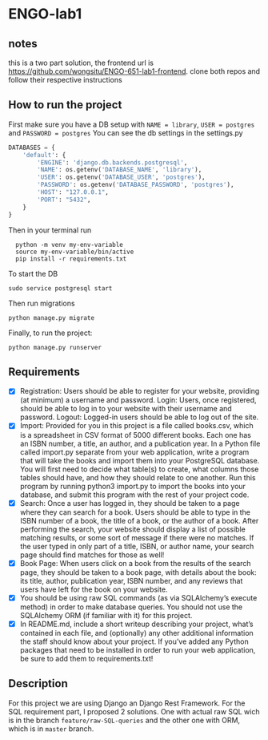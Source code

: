 # ENGO-lab1

## notes
this is a two part solution, the frontend url is https://github.com/wongsitu/ENGO-651-lab1-frontend. clone both repos and follow their respective instructions

## How to run the project
First make sure you have a DB setup with ```NAME = library```, ```USER = postgres``` and ```PASSWORD = postgres``` You can see the db settings in the settings.py

```python
DATABASES = {
    'default': {
        'ENGINE': 'django.db.backends.postgresql',
        'NAME': os.getenv('DATABASE_NAME', 'library'),
        'USER': os.getenv('DATABASE_USER', 'postgres'),
        'PASSWORD': os.getenv('DATABASE_PASSWORD', 'postgres'),
        'HOST': "127.0.0.1",
        'PORT': "5432",
    }
}
```

Then in your terminal run

```terminal
  python -m venv my-env-variable
  source my-env-variable/bin/active
  pip install -r requirements.txt
```

To start the DB

```
sudo service postgresql start
```

Then run migrations

```
python manage.py migrate
```

Finally, to run the project:

```
python manage.py runserver
```

## Requirements

- [x] Registration: Users should be able to register for your website, providing (at minimum) a username and password.
Login: Users, once registered, should be able to log in to your website with their username and password.
Logout: Logged-in users should be able to log out of the site.
- [x] Import: Provided for you in this project is a file called books.csv, which is a spreadsheet in CSV format of 5000 different books. Each one has an ISBN number, a title, an author, and a publication year. In a Python file called import.py separate from your web application, write a program that will take the books and import them into your PostgreSQL database. You will first need to decide what table(s) to create, what columns those tables should have, and how they should relate to one another. Run this program by running python3 import.py to import the books into your database, and submit this program with the rest of your project code.
- [x] Search: Once a user has logged in, they should be taken to a page where they can search for a book. Users should be able to type in the ISBN number of a book, the title of a book, or the author of a book. After performing the search, your website should display a list of possible matching results, or some sort of message if there were no matches. If the user typed in only part of a title, ISBN, or author name, your search page should find matches for those as well!
- [x] Book Page: When users click on a book from the results of the search page, they should be taken to a book page, with details about the book: its title, author, publication year, ISBN number, and any reviews that users have left for the book on your website.
- [x] You should be using raw SQL commands (as via SQLAlchemy’s execute method) in order to make database queries. You should not use the SQLAlchemy ORM (if familiar with it) for this project.
- [x] In README.md, include a short writeup describing your project, what’s contained in each file, and (optionally) any other additional information the staff should know about your project. If you’ve added any Python packages that need to be installed in order to run your web application, be sure to add them to requirements.txt!

## Description

For this project we are using Django an Django Rest Framework. For the SQL requirement part, I proposed 2 solutions. One with actual raw SQL wich is in the branch ```feature/raw-SQL-queries``` and the other one with ORM, which is in ```master``` branch.
